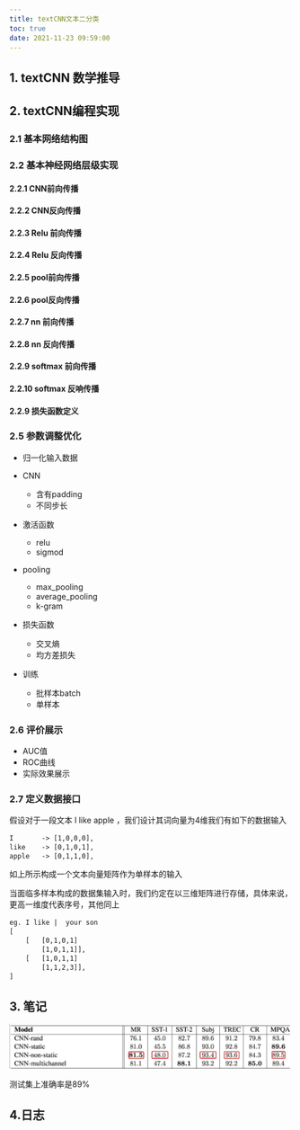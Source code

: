```yaml
---
title: textCNN文本二分类
toc: true
date: 2021-11-23 09:59:00
---
```


## 1. textCNN 数学推导



## 2. textCNN编程实现

### 2.1 基本网络结构图

### 2.2 基本神经网络层级实现

#### 2.2.1 CNN前向传播

#### 2.2.2 CNN反向传播

#### 2.2.3 Relu 前向传播

#### 2.2.4 Relu 反向传播

#### 2.2.5 pool前向传播

#### 2.2.6 pool反向传播

#### 2.2.7 nn 前向传播

#### 2.2.8 nn 反向传播

#### 2.2.9 softmax 前向传播

#### 2.2.10 softmax 反响传播

#### 2.2.9 损失函数定义

### 2.5 参数调整优化

- 归一化输入数据

- CNN
  - 含有padding
  - 不同步长
- 激活函数
  - relu 
  - sigmod
- pooling
  - max_pooling
  - average_pooling
  - k-gram
- 损失函数
  - 交叉熵
  - 均方差损失
- 训练
  - 批样本batch
  - 单样本

### 2.6 评价展示

- AUC值
- ROC曲线
- 实际效果展示

### 2.7 定义数据接口

假设对于一段文本  I like apple ，我们设计其词向量为4维我们有如下的数据输入

```
I 		-> [1,0,0,0],
like	-> [0,1,0,1],
apple	-> [0,1,1,0],
```

如上所示构成一个文本向量矩阵作为单样本的输入

当面临多样本构成的数据集输入时，我们约定在以三维矩阵进行存储，具体来说，更高一维度代表序号，其他同上

```
eg. I like |  your son
[	
	[	[0,1,0,1]
		[1,0,1,1]],
	[	[1,0,1,1]
		[1,1,2,3]],
]
```

## 3. 笔记

![在这里插入图片描述](textCNN文本二分类/20200719000556866.png)

测试集上准确率是89%

## 4.日志

